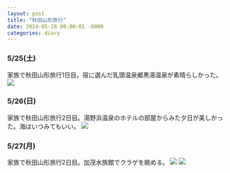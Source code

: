 ```yaml
---
layout: post
title: "秋田山形旅行"
date: 2024-05-28 00:00:01 -0000
categories: diary
---
```


### 5/25(土)
家族で秋田山形旅行1日目。宿に選んだ乳頭温泉郷黒湯温泉が素晴らしかった。
![](https://i.imgur.com/wkqBB1E.jpg)
### 5/26(日)
家族で秋田山形旅行2日目。湯野浜温泉のホテルの部屋からみた夕日が美しかった。海はいつみてもいい。
![](https://i.imgur.com/vQFKc6E.jpg)
### 5/27(月)
家族で秋田山形旅行2日目。加茂水族館でクラゲを眺める。
![](https://i.imgur.com/glNqlF9.jpg)
![](https://i.imgur.com/7VMgY7u.jpg)